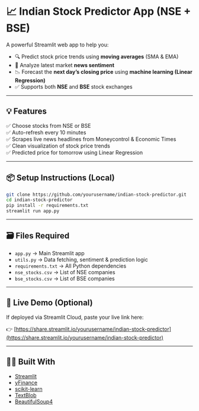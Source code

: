 # 📈 Indian Stock Predictor App (NSE + BSE)

A powerful Streamlit web app to help you:

- 🔍 Predict stock price trends using **moving averages** (SMA & EMA)
- 🧠 Analyze latest market **news sentiment**
- 📉 Forecast the **next day’s closing price** using **machine learning (Linear Regression)**
- ✅ Supports both **NSE** and **BSE** stock exchanges

---

## 💡 Features

✅ Choose stocks from NSE or BSE  
✅ Auto-refresh every 10 minutes  
✅ Scrapes live news headlines from Moneycontrol & Economic Times  
✅ Clean visualization of stock price trends  
✅ Predicted price for tomorrow using Linear Regression

---

## 📦 Setup Instructions (Local)

```bash
git clone https://github.com/yourusername/indian-stock-predictor.git
cd indian-stock-predictor
pip install -r requirements.txt
streamlit run app.py
```

---

## 🗃️ Files Required

- `app.py` → Main Streamlit app  
- `utils.py` → Data fetching, sentiment & prediction logic  
- `requirements.txt` → All Python dependencies  
- `nse_stocks.csv` → List of NSE companies  
- `bse_stocks.csv` → List of BSE companies  

---

## 🚀 Live Demo (Optional)

If deployed via Streamlit Cloud, paste your live link here:

👉 [https://share.streamlit.io/yourusername/indian-stock-predictor](https://share.streamlit.io/yourusername/indian-stock-predictor)

---

## 👨‍💻 Built With

- [Streamlit](https://streamlit.io)  
- [yFinance](https://pypi.org/project/yfinance/)  
- [scikit-learn](https://scikit-learn.org)  
- [TextBlob](https://textblob.readthedocs.io/)  
- [BeautifulSoup4](https://www.crummy.com/software/BeautifulSoup/)